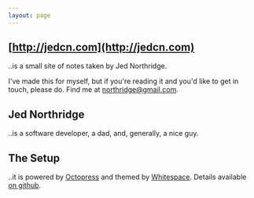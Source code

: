 ```yaml
---
layout: page
---
```


## [http://jedcn.com](http://jedcn.com)

..is a small site of notes taken by Jed Northridge.

I've made this for myself, but if you're reading it and you'd like to
get in touch, please do. Find me at
[northridge@gmail.com](mailto:northridge@gmail.com).


## Jed Northridge

..is a software developer, a dad, and, generally, a nice guy.

## The Setup

..it is powered by [Octopress][octopress] and themed by
[Whitespace][whitespace]. Details available
[on github][github-jedcn-com].

[github-jedcn-com]: https://github.com/jedcn/jedcn.com
[octopress]: http://octopress.org/
[whitespace]: https://github.com/lucaslew/whitespace
